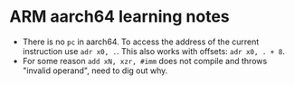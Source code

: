 # ARM aarch64 learning notes

- There is no `pc` in aarch64. To access the address of the current instruction use `adr x0, .`. This also works with offsets: `adr x0, . + 8`.
- For some reason `add xN, xzr, #imm` does not compile and throws "invalid operand", need to dig out why.
